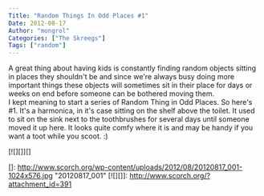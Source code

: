 ```yaml
---
Title: "Random Things In Odd Places #1"
Date: 2012-08-17
Author: "mongrol"
Categories: ["The Skreegs"]
Tags: ["random"]
---
```


A great thing about having kids is constantly finding random objects
sitting in places they shouldn't be and since we're always busy doing
more important things these objects will sometimes sit in their place
for days or weeks on end before someone can be bothered moving them.  
I kept meaning to start a series of Random Thing in Odd Places. So
here's \#1. It's a harmonica, in it's case sitting on the shelf above
the toilet. It used to sit on the sink next to the toothbrushes for
several days until someone moved it up here. It looks quite comfy where
it is and may be handy if you want a toot while you scoot. :)

[![][]][]

  []: http://www.scorch.org/wp-content/uploads/2012/08/20120817_001-1024x576.jpg
    "20120817_001"
  [![][]]: http://www.scorch.org/?attachment_id=391
